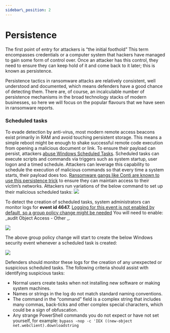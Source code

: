 ```yaml
---
sidebar\_position: 2
---
```

# Persistence

The first point of entry for attackers is “the initial foothold” This term encompasses credentials or a computer system that hackers have managed to gain some form of control over. Once an attacker has this control, they need to ensure they can keep hold of it and come back to it later; this is known as persistence. 

Persistence tactics in ransomware attacks are relatively consistent, well understood and documented, which means defenders have a good chance of detecting them. There are, of course, an incalculable number of persistence mechanisms in the broad technology stacks of modern businesses, so here we will focus on the popular flavours that we have seen in ransomware reports. 

### Scheduled tasks

To evade detection by anti-virus, most modern remote access beacons exist primarily in RAM and avoid touching persistent storage. This means a simple reboot might be enough to shake successful remote code execution from opening a malicious document or link. To ensure their payload can persist, attackers [abuse Windows Scheduled Tasks][1]. Scheduled tasks can execute scripts and commands via triggers such as system startup, user logon and a timed schedule. Attackers can leverage this capability to schedule the execution of malicious commands so that every time a system starts, their payload does too.  [Ransomware gangs like Conti are known to use this persistence trick][2] to ensure they can maintain access to their victim’s networks.
Attackers run variations of the below command to set up their malicious scheduled tasks:
![][image-1]

To detect the creation of scheduled tasks, system administrators can monitor logs for **event id 4647.** [Logging for this event is not enabled by default, so a group policy change might be needed][3] You will need to enable: _audit Object Access - Other _.  

![][image-2]

The above group policy change will start to create the below Windows security event whenever a scheduled task is created:

![][image-3]

Defenders should monitor these logs for the creation of any unexpected or suspicious scheduled tasks. The following criteria should assist with identifying suspicious tasks:  

- Normal users create tasks when not installing new software or making system machines.
- Names or strings in the log do not match standard naming conventions.
- The command in the “command” field is a complex string that includes many commas, back-ticks and other complex special characters, which could be a sign of obfuscation.
- Any strange PowerShell commands you do not expect or have not set yourself, for example: `bypass -nop -c 'IEX ((new-object net.webclient).downloadstring`






[1]:	https://pentestlab.blog/2019/11/04/persistence-scheduled-tasks/
[2]:	https://thedfirreport.com/2021/11/15/exchange-exploit-leads-to-domain-wide-ransomware/
[3]:	https://www.stigviewer.com/stig/windows_10/2017-12-01/finding/V-74409

[image-1]:	/static/img/DocImages/cobaltpersist.png
[image-2]:	/img/DocImages/auditgpo.png
[image-3]:	/static/img/DocImages/task.png